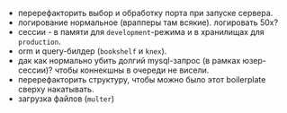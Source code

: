 - перерефакторить выбор и обработку порта при запуске сервера. 
- логирование нормальное (врапперы там всякие). логировать 50x?
- сессии - в памяти для `development`-режима и в хранилищах для `production`.
- orm и query-билдер (`bookshelf` и `knex`).
- дак как нормально убить долгий mysql-запрос (в рамках юзер-сессии)? чтобы коннекшны в очереди не висели.
- перерефакторить структуру, чтобы можно было этот boilerplate сверху накатывать.
- загрузка файлов (`multer`)
